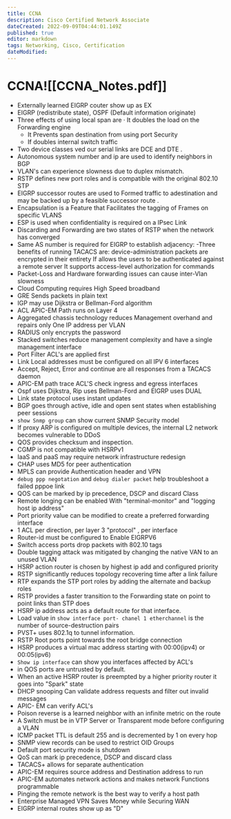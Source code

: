 ```yaml
---
title: CCNA
description: Cisco Certified Network Associate
dateCreated: 2022-09-09T04:44:01.149Z
published: true
editor: markdown
tags: Networking, Cisco, Certification
dateModified: 
---
```

# CCNA![[CCNA_Notes.pdf]]
- Externally learned EIGRP couter show up as EX 
- EIGRP (redistribute state), OSPF (Default information originate) 
- Three effects of using local span are 
	· It doubles the load on the Forwarding engine 
	- It Prevents span destination from using port Security 
	- If doubles internal switch traffic 
- Two device classes ved our serial links are DCE and DTE .
- Autonomous system number and ip are used to identify neighbors in BGP 
- VLAN's can experience slowness due to duplex mismatch. 
- RSTP defines new port roles and is compatible with the original 802.10 STP 
- EIGRP successor routes are used to Formed traffic to adestination and may be backed up by a feasible successor route . 
- Encapsulation is a Feature that Facilitates the tagging of Frames on specific VLANS 
- ESP is used when confidentiality is required on a IPsec Link 
- Discarding and Forwarding are two states of RSTP when the network has converged 
- Same AS number is required for EIGRP to establish adjacency: 
-Three benefits of running TACACS are: 
	device-administration packets are encrypted in their entirety 
	If allows the users to be authenticated against a remote server
	It supports access-level authorization for commands 
- Packet-Loss and Hardware forwarding issues can cause inter-Vlan slowness
- Cloud Computing requires High Speed broadband 
- GRE Sends packets in plain text 
- IGP may use Dijkstra or Bellman-Ford algorithm 
- ACL APIC-EM Path runs on Layer 4 
- Aggregated chassis technology reduces Management overhand and repairs only One IP address per VLAN 
- RADIUS only encrypts the password 
- Stacked switches reduce management complexity and have a single management interface 
- Port Filter ACL's are applied first 
- Link Local addresses must be configured on all IPV 6 interfaces
- Accept, Reject, Error and continue are all responses from a TACACS daemon 
- APIC-EM path trace ACL'S check ingress and egress interfaces 
- Ospf uses Dijkstra, Rip uses Bellman-Ford and EIGRP uses DUAL 
- Link state protocol uses instant updates 
- BGP goes through active, idle and open sent states when establishing peer sessions 
- `show Snmp group` can show current SNMP Security model 
- If proxy ARP is configured on multiple devices, the internal L2 network becomes vulnerable to DDoS 
- QOS provides checksum and inspection. 
- CGMP is not compatible with HSRPv1 
- IaaS and paaS may require network infrastructure redesign 
- CHAP uses MD5 for peer authentication 
- MPLS can provide Authentication header and VPN 
- `debug ppp negotation` and `debug dialer packet` help troubleshoot a failed pppoe link
- QOS can be marked by ip precedence, DSCP and discard Class 
- Remote longing can be enabled With "terminal-monitor" and "logging host ip address" 
- Port priority value can be modified to create a preferred forwarding interface 
- 1 ACL per direction, per layer 3 "protocol" , per interface 
- Router-id must be configured to Enable EIGRPV6 
- Switch access ports drop packets with 802.10 tags
- Double tagging attack was mitigated by changing the native VAN to an unused VLAN 
- HSRP action router is chosen by highest ip add and configured priority 
- RSTP significantly reduces topology recovering time after a link failure
- RTP expands the STP port roles by adding the alternate and backup roles 
- RSTP provides a faster transition to the Forwarding state on point to point links than STP does 
- HSRP ip address acts as a default route for that interface. 
- Load value in `show interface port- chanel 1 etherchannel` is the number of source-destruction pairs
- PVST+ uses 802.1q to tunnel information.
- RSTP Root ports point towards the root bridge connection
- HSRP produces a virtual mac address starting with 00:00(ipv4) or 00:05(ipv6)
- `Show ip interface` can show you interfaces affected by ACL's
- in QOS ports are untrusted by default. 
- When an active HSRP router is preempted by a higher priority router it goes into "Spark" state
- DHCP snooping Can validate address requests and filter out invalid messages
-  APIC- EM can verify ACL's 
- Poison reverse is a learned neighbor with an infinite metric on the route 
- A Switch must be in VTP Server or Transparent mode before configuring a VLAN 
- ICMP packet TTL is default 255 and is decremented by 1 on every hop 
- SNMP view records can be used to restrict OID Groups
- Default port security mode is shutdown 
- QoS can mark ip precedence, DSCP and discard class 
- TACACS+ allows for separate authentication 
- APIC-EM requires source address and Destination address to run 
- APIC-EM automates network actions and makes network Functions programmable 
- Pinging the remote network is the best way to verify a host path 
- Enterprise Managed VPN Saves Money while Securing WAN 
- EIGRP internal routes show up as "D" 

